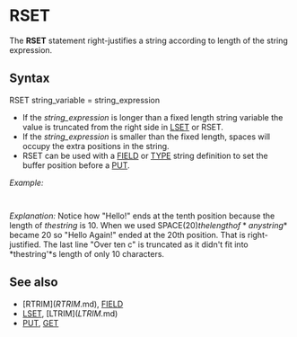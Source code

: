 # RSET

The **RSET** statement right-justifies a string according to length of the string expression.

  

## Syntax

RSET string_variable = string_expression
  

* If the *string_expression* is longer than a fixed length string variable the value is truncated from the right side in [LSET](LSET.md) or RSET.
* If the *string_expression* is smaller than the fixed length, spaces will occupy the extra positions in the string.
* RSET can be used with a [FIELD](FIELD.md) or [TYPE](TYPE.md) string definition to set the buffer position before a [PUT](PUT.md).

  

*Example:*

``` [CLS](CLS.md) [DIM](DIM.md) thestring [AS](AS.md) [STRING](STRING.md) * 10 [PRINT](PRINT.md) "12345678901234567890" RSET thestring = "Hello!" [PRINT](PRINT.md) thestring anystring$ = [SPACE$](SPACE$.md)(20) RSET anystring$ = "Hello again!" [PRINT](PRINT.md) anystring$ RSET thestring = "Over ten characters long" [PRINT](PRINT.md) thestring  
```

``` 12345678901234567890     Hello!         Hello Again! Over ten c  
```

*Explanation:* Notice how "Hello!" ends at the tenth position because the length of *thestring* is 10. When we used SPACE$(20) the length of *anystring$* became 20 so "Hello Again!" ended at the 20th position. That is right-justified. The last line "Over ten c" is truncated as it didn't fit into *thestring'*s length of only 10 characters.
  

## See also

* [RTRIM$](RTRIM$.md), [FIELD](FIELD.md)
* [LSET](LSET.md), [LTRIM$](LTRIM$.md)
* [PUT](PUT.md), [GET](GET.md)

  
